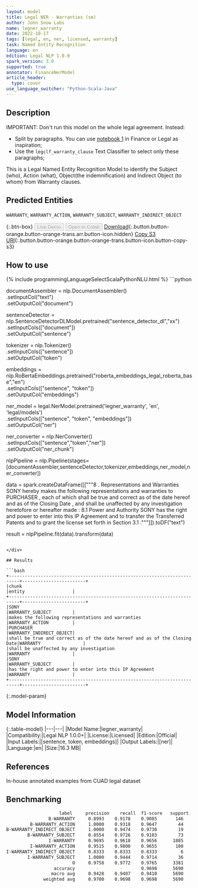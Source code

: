 ```yaml
---
layout: model
title: Legal NER - Warranties (sm)
author: John Snow Labs
name: legner_warranty
date: 2022-10-17
tags: [legal, en, ner, licensed, warranty]
task: Named Entity Recognition
language: en
edition: Legal NLP 1.0.0
spark_version: 3.0
supported: true
annotator: FinanceNerModel
article_header:
  type: cover
use_language_switcher: "Python-Scala-Java"
---
```


## Description
IMPORTANT: Don't run this model on the whole legal agreement. Instead:
- Split by paragraphs. You can use [notebook 1](https://github.com/JohnSnowLabs/spark-nlp-workshop/tree/master/tutorials/Certification_Trainings_JSL) in Finance or Legal as inspiration;
- Use the `legclf_warranty_clause` Text Classifier to select only these paragraphs; 

This is a Legal Named Entity Recognition Model to identify the Subject (who), Action (what), Object(the indemnification) and Indirect Object (to whom) from Warranty clauses.

## Predicted Entities

`WARRANTY`, `WARRANTY_ACTION`, `WARRANTY_SUBJECT`, `WARRANTY_INDIRECT_OBJECT`

{:.btn-box}
<button class="button button-orange" disabled>Live Demo</button>
<button class="button button-orange" disabled>Open in Colab</button>
[Download](https://s3.amazonaws.com/auxdata.johnsnowlabs.com/legal/models/legner_warranty_en_1.0.0_3.0_1666013884679.zip){:.button.button-orange.button-orange-trans.arr.button-icon.hidden}
[Copy S3 URI](s3://auxdata.johnsnowlabs.com/legal/models/legner_warranty_en_1.0.0_3.0_1666013884679.zip){:.button.button-orange.button-orange-trans.button-icon.button-copy-s3}

## How to use



<div class="tabs-box" markdown="1">
{% include programmingLanguageSelectScalaPythonNLU.html %}
```python

documentAssembler = nlp.DocumentAssembler()\
        .setInputCol("text")\
        .setOutputCol("document")
        
sentenceDetector = nlp.SentenceDetectorDLModel.pretrained("sentence_detector_dl","xx")\
        .setInputCols(["document"])\
        .setOutputCol("sentence")

tokenizer = nlp.Tokenizer()\
        .setInputCols(["sentence"])\
        .setOutputCol("token")

embeddings = nlp.RoBertaEmbeddings.pretrained("roberta_embeddings_legal_roberta_base","en") \
    .setInputCols(["sentence", "token"]) \
    .setOutputCol("embeddings")

ner_model = legal.NerModel.pretrained('legner_warranty', 'en', 'legal/models')\
        .setInputCols(["sentence", "token", "embeddings"])\
        .setOutputCol("ner")

ner_converter = nlp.NerConverter()\
        .setInputCols(["sentence","token","ner"])\
        .setOutputCol("ner_chunk")

nlpPipeline = nlp.Pipeline(stages=[documentAssembler,sentenceDetector,tokenizer,embeddings,ner_model,ner_converter])

data = spark.createDataFrame([["""8 . Representations and Warranties SONY hereby makes the following representations and warranties to PURCHASER , each of which shall be true and correct as of the date hereof and as of the Closing Date , and shall be unaffected by any investigation heretofore or hereafter made : 8.1 Power and Authority SONY has the right and power to enter into this IP Agreement and to transfer the Transferred Patents and to grant the license set forth in Section 3.1 ."""]]).toDF("text")

result = nlpPipeline.fit(data).transform(data)
```

</div>

## Results

```bash
+--------------------------------------------------------------------------+------------------------+
|chunk                                                                     |entity                  |
+--------------------------------------------------------------------------+------------------------+
|SONY                                                                      |WARRANTY_SUBJECT        |
|makes the following representations and warranties                        |WARRANTY_ACTION         |
|PURCHASER                                                                 |WARRANTY_INDIRECT_OBJECT|
|shall be true and correct as of the date hereof and as of the Closing Date|WARRANTY                |
|shall be unaffected by any investigation                                  |WARRANTY                |
|SONY                                                                      |WARRANTY_SUBJECT        |
|has the right and power to enter into this IP Agreement                   |WARRANTY                |
+--------------------------------------------------------------------------+------------------------+

```

{:.model-param}
## Model Information

{:.table-model}
|---|---|
|Model Name:|legner_warranty|
|Compatibility:|Legal NLP 1.0.0+|
|License:|Licensed|
|Edition:|Official|
|Input Labels:|[sentence, token, embeddings]|
|Output Labels:|[ner]|
|Language:|en|
|Size:|16.3 MB|

## References

In-house annotated examples from CUAD legal dataset

## Benchmarking

```bash
                    label     precision    recall  f1-score   support
                B-WARRANTY     0.8993    0.9178    0.9085       146
         B-WARRANTY_ACTION     1.0000    0.9318    0.9647        44
B-WARRANTY_INDIRECT_OBJECT     1.0000    0.9474    0.9730        19
        B-WARRANTY_SUBJECT     0.8554    0.9726    0.9103        73
                I-WARRANTY     0.9695    0.9618    0.9656      1885
         I-WARRANTY_ACTION     0.9515    0.9800    0.9655       100
I-WARRANTY_INDIRECT_OBJECT     0.8333    0.8333    0.8333         6
        I-WARRANTY_SUBJECT     1.0000    0.9444    0.9714        36
                         O     0.9758    0.9772    0.9765      3381
                  accuracy        -        -       0.9698      5690
                 macro avg     0.9428    0.9407    0.9410      5690
              weighted avg     0.9700    0.9698    0.9698      5690
```
